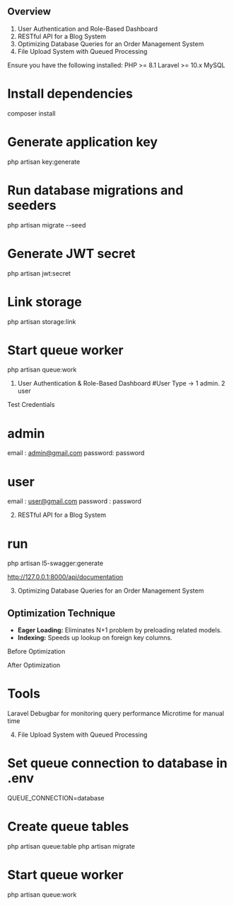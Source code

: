 ## Overview
1. User Authentication and Role-Based Dashboard
2. RESTful API for a Blog System
3. Optimizing Database Queries for an Order Management System
4. File Upload System with Queued Processing

Ensure you have the following installed:
PHP >= 8.1
Laravel >= 10.x
MySQL

# Install dependencies
composer install

# Generate application key
php artisan key:generate

# Run database migrations and seeders
php artisan migrate --seed

# Generate JWT secret
php artisan jwt:secret

# Link storage
php artisan storage:link

# Start queue worker
php artisan queue:work

1. User Authentication & Role-Based Dashboard
#User Type -> 1 admin. 2 user

Test Credentials

# admin
email : admin@gmail.com
password: password

# user
email : user@gmail.com
password : password

2. RESTful API for a Blog System

# run
php artisan l5-swagger:generate

http://127.0.0.1:8000/api/documentation

3. Optimizing Database Queries for an Order Management System

## Optimization Technique
- **Eager Loading:** Eliminates N+1 problem by preloading related models.
- **Indexing:** Speeds up lookup on foreign key columns.

Before Optimization

After Optimization

# Tools
 Laravel Debugbar for monitoring query performance
 Microtime for manual time

4. File Upload System with Queued Processing

# Set queue connection to database in .env

QUEUE_CONNECTION=database

# Create queue tables
php artisan queue:table
php artisan migrate

# Start queue worker
php artisan queue:work